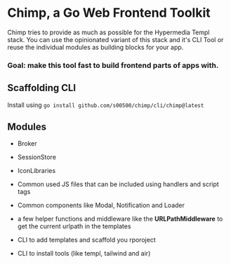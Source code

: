 # Chimp, a Go Web Frontend Toolkit

Chimp tries to provide as much as possible for the Hypermedia Templ stack. You can use the opinionated variant of this stack and it's CLI Tool or reuse the individual modules as building blocks for your app.

### Goal: make this tool fast to build frontend parts of apps with.

## Scaffolding CLI

Install using `go install github.com/s00500/chimp/cli/chimp@latest`


## Modules

- Broker
- SessionStore
- IconLibraries
- Common used JS files that can be included using handlers and script tags
- Common components like Modal, Notification and Loader
- a few helper functions and middleware like the **URLPathMiddleware** to get the current urlpath in the templates

- CLI to add templates and scaffold you rporoject
- CLI to install tools (like templ, tailwind and air)


